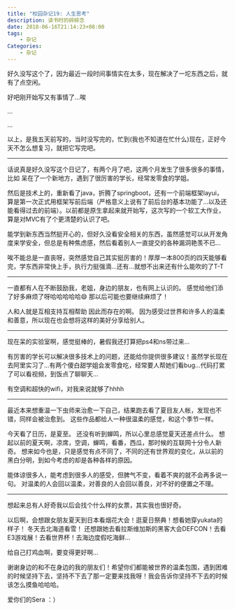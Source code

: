 ```yaml
---
title: "校园杂记19: 人生思考"
description: 读书时的碎碎念
date: 2018-06-16T21:14:23+08:00
tags:
    - 杂记
Categories:
    - 杂记
---
```


好久没写这个了，因为最近一段时间事情实在太多，现在解决了一坨东西之后，就有了点空闲。

好吧刚开始写又有事情了…唉

…

…

以上，是我五天前写的，当时没写完的，忙到(我也不知道在忙什么)现在，正好今天不怎么想复习，就把它写完吧。

------

话说真是好久没写这个日记了，有两个月了吧，这两个月发生了很多很多的事情，比如 呆在了一个新地方，遇到了很厉害的学长，经常发零食的学姐。

然后是技术上的，重新看了java，折腾了springboot，还有一个前端框架layui，算是第一次正式用框架写前后端（严格意义上说有了前后台的基本功能了…以及还能看得过去的前端）。以前都是原生拿起来就开始写，这次写的一个软工大作业，算是对MVC有了个更清楚的认识了吧。

能学到新东西当然挺开心的，但好久没看安全相关的东西，虽然感觉可以从开发角度来学安全，但总是有种焦虑感，然后看着别人一直提交的各种漏洞艳羡不已…

唉不能总是一直丧呀，突然感觉自己其实挺厉害的！厚厚一本800页的四天能够看完，学东西非常快上手，执行力挺强滴…还有…就想不出来还有什么能吹的了T-T

------

一直都有人在不断鼓励我，老姐，身边的朋友，也有网上认识的。 感觉给他们添了好多麻烦了呀哈哈哈哈哈😄 那以后可能也要继续麻烦了！

人和人就是互相支持互相帮助 因此而存在的啊。 因为感受过世界和许多人的温柔和善意，所以现在也会想将这样的美好分享给别人。

------

现在呆的实验室啊，感觉挺棒的，暑假我还打算把ps4和ns带过来…

有厉害的学长可以解决很多技术上的问题，还能给你提供很多建议！虽然学长现在去阿里实习了…有两个傻白甜学姐会发零食吃，经常要人帮她们看bug…代码打累了可以看视频，到饭点了聊聊天…

有空调和超快的wifi，对我来说就够了hhhh

------

最近本来想重温一下虫师来治愈一下自己，结果跑去看了夏目友人帐，发现也不错，同样会被治愈到。 这些作品都给人一种很温柔的感觉，和这个季节一样。

今天看了日历，是夏至。 还没有听到蝉鸣，所以心里总感觉夏天还差点什么。 想起以前的夏天啊，凉席，空调，蝉鸣，看番，西瓜，那时候的互联网十分令人新奇。 想来如今也是，只是感觉有点不同了，不同的还有世界观的变化，从以前的黑白分明，到如今考虑的却是各种各样的原因。

能体谅很多人，能考虑到很多人的感受，但脾气不变，看着不爽的就不会再多说一句。 对温柔的人会回以温柔，对善良的人会回以善良，对不好的便置之不理。

------

想起来总有人好奇我以后会找个什么样的女票，其实我也很好奇。

以后啊，会想跟女朋友夏天到日本看烟花大会！逛夏日祭典！想看她穿yukata的样子！ 冬天去北海道看雪！ 还想跟她去看拉斯维加斯的黑客大会DEFCON！去看E3游戏展！去看世界杯！去海边度假吃海鲜…

给自己打鸡血啊，要变得更好啊…

谢谢身边的和不在身边的我的朋友们！希望你们都能被世界的温柔包围，遇到困难的时候坚持下去，坚持不下去了那一定要来找我呀！我会告诉你坚持不下去的时候该怎么摸鱼哈哈哈。

爱你们的Sera ：）